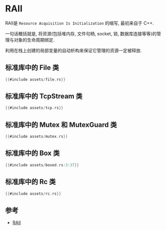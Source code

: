 # RAII

RAII是 `Resource Acquisition Is Initialization` 的缩写, 最初来自于 C++.

一句话概括就是, 将资源(包括堆内存, 文件句柄, socket, 锁, 数据库连接等等)的管理与对象的生命周期绑定.

利用在栈上创建的局部变量的自动析构来保证它管理的资源一定被释放.

## 标准库中的 File 类

```rust
{{#include assets/file.rs}}
```

## 标准库中的 TcpStream 类

```rust
{{#include assets/tcp.rs}}
```

## 标准库中的 Mutex 和 MutexGuard 类

```rust
{{#include assets/mutex.rs}}
```

## 标准库中的 Box 类

```rust
{{#include assets/boxed.rs:3:37}}
```

## 标准库中的 Rc 类

```rust
{{#include assets/rc.rs}}
```

## 参考

- [RAII](https://en.cppreference.com/w/cpp/language/raii)
